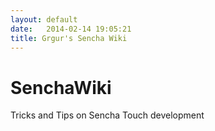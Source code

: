 ```yaml
---
layout: default
date:   2014-02-14 19:05:21
title: Grgur's Sencha Wiki
---
```


SenchaWiki
==========

Tricks and Tips on Sencha Touch development
